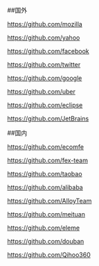 ##国外

https://github.com/mozilla

https://github.com/yahoo

https://github.com/facebook

https://github.com/twitter

https://github.com/google

https://github.com/uber

https://github.com/eclipse

https://github.com/JetBrains

##国内

https://github.com/ecomfe

https://github.com/fex-team

https://github.com/taobao

https://github.com/alibaba

https://github.com/AlloyTeam

https://github.com/meituan

https://github.com/eleme

https://github.com/douban

https://github.com/Qihoo360
